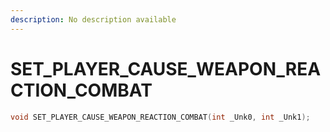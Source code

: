 ```yaml
---
description: No description available 
---
```


# SET_PLAYER_CAUSE_WEAPON_REACTION_COMBAT

```cpp
void SET_PLAYER_CAUSE_WEAPON_REACTION_COMBAT(int _Unk0, int _Unk1);
```
